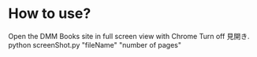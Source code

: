 # How to use?
Open the DMM Books site in full screen view with Chrome
Turn off 見開き.
python screenShot.py "fileName" "number of pages"